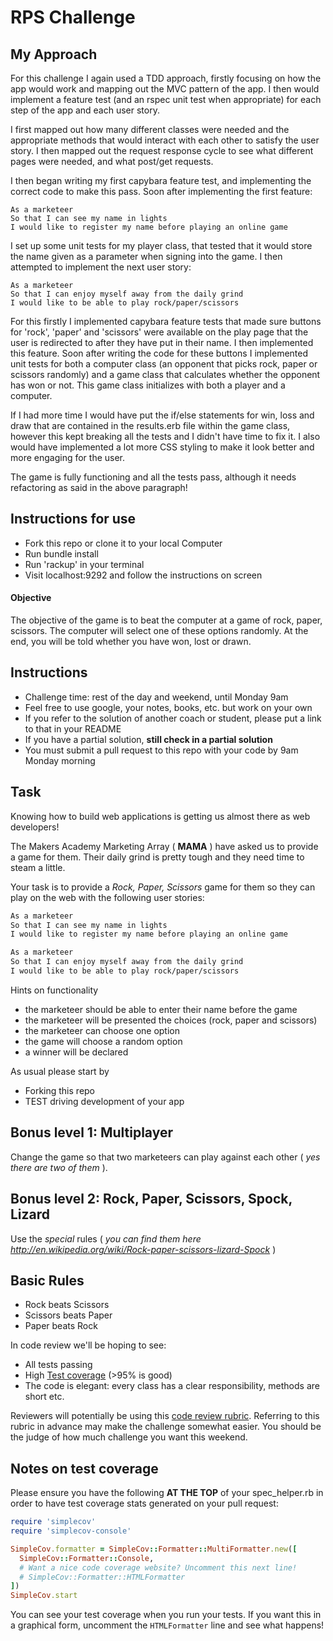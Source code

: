 # RPS Challenge

## My Approach
For this challenge I again used a TDD approach, firstly focusing on how the app would work and mapping out the MVC pattern of the app. I then would implement a feature test (and an rspec unit test when appropriate) for each step of the app and each user story.

I first mapped out how many different classes were needed and the appropriate methods that would interact with each other to satisfy the user story. I then mapped out the request response cycle to see what different pages were needed, and what post/get requests.

I then began writing my first capybara feature test, and implementing the correct code to make this pass. Soon after implementing the first feature:

```
As a marketeer
So that I can see my name in lights
I would like to register my name before playing an online game
```

I set up some unit tests for my player class, that tested that it would store the name given as a parameter when signing into the game. I then attempted to implement the next user story:

```
As a marketeer
So that I can enjoy myself away from the daily grind
I would like to be able to play rock/paper/scissors
```

For this firstly I implemented capybara feature tests that made sure buttons for 'rock', 'paper' and 'scissors' were available on the play page that the user is redirected to after they have put in their name. I then implemented this feature. Soon after writing the code for these buttons I implemented unit tests for both a computer class (an opponent that picks rock, paper or scissors randomly) and a game class that calculates whether the opponent has won or not. This game class initializes with both a player and a computer.

If I had more time I would have put the if/else statements for win, loss and draw that are contained in the results.erb file within the game class, however this kept breaking all the tests and I didn't have time to fix it. I also would have implemented a lot more CSS styling to make it look better and more engaging for the user.

The game is fully functioning and all the tests pass, although it needs refactoring as said in the above paragraph!

## Instructions for use

- Fork this repo or clone it to your local Computer
- Run bundle install
- Run 'rackup' in your terminal
- Visit localhost:9292 and follow the instructions on screen

#### Objective
The objective of the game is to beat the computer at a game of rock, paper, scissors. The computer will select one of these options randomly. At the end, you will be told whether you have won, lost or drawn.


Instructions
-------

* Challenge time: rest of the day and weekend, until Monday 9am
* Feel free to use google, your notes, books, etc. but work on your own
* If you refer to the solution of another coach or student, please put a link to that in your README
* If you have a partial solution, **still check in a partial solution**
* You must submit a pull request to this repo with your code by 9am Monday morning

Task
----

Knowing how to build web applications is getting us almost there as web developers!

The Makers Academy Marketing Array ( **MAMA** ) have asked us to provide a game for them. Their daily grind is pretty tough and they need time to steam a little.

Your task is to provide a _Rock, Paper, Scissors_ game for them so they can play on the web with the following user stories:

```sh
As a marketeer
So that I can see my name in lights
I would like to register my name before playing an online game

As a marketeer
So that I can enjoy myself away from the daily grind
I would like to be able to play rock/paper/scissors
```

Hints on functionality

- the marketeer should be able to enter their name before the game
- the marketeer will be presented the choices (rock, paper and scissors)
- the marketeer can choose one option
- the game will choose a random option
- a winner will be declared


As usual please start by

* Forking this repo
* TEST driving development of your app


## Bonus level 1: Multiplayer

Change the game so that two marketeers can play against each other ( _yes there are two of them_ ).

## Bonus level 2: Rock, Paper, Scissors, Spock, Lizard

Use the _special_ rules ( _you can find them here http://en.wikipedia.org/wiki/Rock-paper-scissors-lizard-Spock_ )

## Basic Rules

- Rock beats Scissors
- Scissors beats Paper
- Paper beats Rock

In code review we'll be hoping to see:

* All tests passing
* High [Test coverage](https://github.com/makersacademy/course/blob/master/pills/test_coverage.md) (>95% is good)
* The code is elegant: every class has a clear responsibility, methods are short etc.

Reviewers will potentially be using this [code review rubric](docs/review.md).  Referring to this rubric in advance may make the challenge somewhat easier.  You should be the judge of how much challenge you want this weekend.

Notes on test coverage
----------------------

Please ensure you have the following **AT THE TOP** of your spec_helper.rb in order to have test coverage stats generated
on your pull request:

```ruby
require 'simplecov'
require 'simplecov-console'

SimpleCov.formatter = SimpleCov::Formatter::MultiFormatter.new([
  SimpleCov::Formatter::Console,
  # Want a nice code coverage website? Uncomment this next line!
  # SimpleCov::Formatter::HTMLFormatter
])
SimpleCov.start
```

You can see your test coverage when you run your tests. If you want this in a graphical form, uncomment the `HTMLFormatter` line and see what happens!
